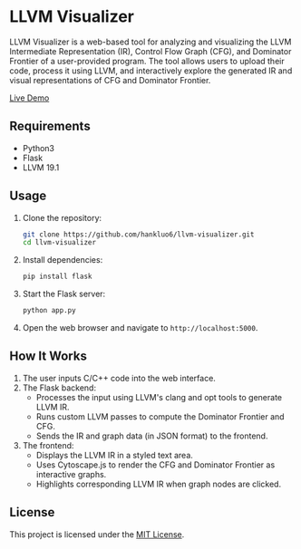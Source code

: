 # LLVM Visualizer

LLVM Visualizer is a web-based tool for analyzing and visualizing the LLVM Intermediate Representation (IR), Control Flow Graph (CFG), and Dominator Frontier of a user-provided program. The tool allows users to upload their code, process it using LLVM, and interactively explore the generated IR and visual representations of CFG and Dominator Frontier.

[Live Demo](https://llvm-visualizer-awehczdag8agaea3.centralus-01.azurewebsites.net/)

## Requirements

- Python3
- Flask
- LLVM 19.1

## Usage

1. Clone the repository:
   ```bash
   git clone https://github.com/hankluo6/llvm-visualizer.git
   cd llvm-visualizer
   ```

2. Install dependencies:
   ```bash
   pip install flask
   ```

3. Start the Flask server:
   ```bash
   python app.py
   ```

4. Open the web browser and navigate to `http://localhost:5000`.

## How It Works
1. The user inputs C/C++ code into the web interface.
2. The Flask backend:
   * Processes the input using LLVM's clang and opt tools to generate LLVM IR.
   * Runs custom LLVM passes to compute the Dominator Frontier and CFG.
   * Sends the IR and graph data (in JSON format) to the frontend.
3. The frontend:
   * Displays the LLVM IR in a styled text area.
   * Uses Cytoscape.js to render the CFG and Dominator Frontier as interactive graphs.
   * Highlights corresponding LLVM IR when graph nodes are clicked.

## License
This project is licensed under the [MIT License](LICENSE).